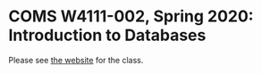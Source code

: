 # COMS W4111-002, Spring 2020: Introduction to Databases

Please see [the website](https://donald-f-ferguson.github.io/W4111S21/) for the class.
